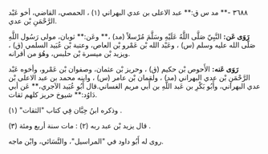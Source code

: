 ٣٦٨٨ -** مد س ق:** عبد الاعلى بن عدي البهراني (١) ، الحمصي، القاضي، أخو عَبْد الرَّحْمَنِ بْن عدي.

**رَوَى عَن:** النَّبِيّ صَلَّى اللَّهُ عَلَيْهِ وسَلَّمَ مُرْسلاً (مد) ،** وعَن:** ثوبان، مولى رَسُول اللَّهِ صَلَّى الله عليه وسلم (س) ، وعَبْد الله بْن عَمْرو بْن العاص، وعتبة بْن عُبَيد السلمي (ق) ، ويزيد بْن ميسرة بْن حلبس، وهُوَ من أقرانه.

**رَوَى عَنه:** الأَحوص بْن حكيم (ق) ، وحريز بْن عثمان، وصفوان بْن عَمْرو، وأخوه عَبْد الرَّحْمَنِ بْن عدي البهراني (مد) ، ولقمان بْن عامر (س) ، وابنه محمد بن عبد الاعلى بْن عدي البهراني، وأَبُو بَكْرِ بن عَبد اللَّهِ بن أَبي مريم الغساني.قال أَبُو عُبَيد الآجري،** عَن أبي دَاوُد:** شيوخ حريز كلهم ثقات.

وذكره ابنُ حِبَّان فِي كتاب "الثقات" (١) .

قال يزيد بْن عبد ربه (٢) : مات سنة أربع ومئة (٣) .

روى له أَبُو داود في "المراسيل"، والنَّسَائي، وابْن ماجه.